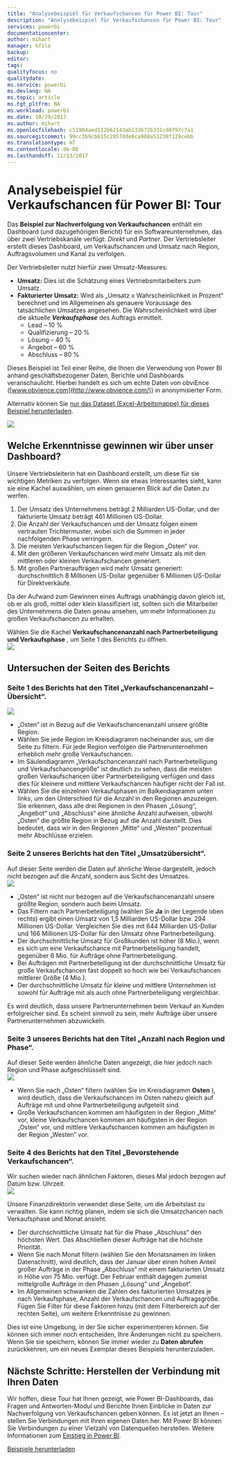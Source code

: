 ```yaml
---
title: "Analysebeispiel für Verkaufschancen für Power BI: Tour"
description: "Analysebeispiel für Verkaufschancen für Power BI: Tour"
services: powerbi
documentationcenter: 
author: mihart
manager: kfile
backup: 
editor: 
tags: 
qualityfocus: no
qualitydate: 
ms.service: powerbi
ms.devlang: NA
ms.topic: article
ms.tgt_pltfrm: NA
ms.workload: powerbi
ms.date: 10/29/2017
ms.author: mihart
ms.openlocfilehash: c51984aed112b62143ab132672b331cd0f97c7a1
ms.sourcegitcommit: 99cc3b9cb615c2957dde6ca908a51238f129cebb
ms.translationtype: HT
ms.contentlocale: de-DE
ms.lasthandoff: 11/13/2017
---
```

# <a name="opportunity-analysis-sample-for-power-bi-take-a-tour"></a>Analysebeispiel für Verkaufschancen für Power BI: Tour
Das **Beispiel zur Nachverfolgung von Verkaufschancen** enthält ein Dashboard (und dazugehörigen Bericht) für ein Softwareunternehmen, das über zwei Vertriebskanäle verfügt: *Direkt* und *Partner*. Der Vertriebsleiter erstellt dieses Dashboard, um Verkaufschancen und Umsatz nach Region, Auftragsvolumen und Kanal zu verfolgen.

Der Vertriebsleiter nutzt hierfür zwei Umsatz-Measures:

* **Umsatz:** Dies ist die Schätzung eines Vertriebsmitarbeiters zum Umsatz.
* **Fakturierter Umsatz:** Wird als „Umsatz x Wahrscheinlichkeit in Prozent“ berechnet und im Allgemeinen als genauere Voraussage des tatsächlichen Umsatzes angesehen. Die Wahrscheinlichkeit wird über die aktuelle ***Verkaufsphase*** des Auftrags ermittelt.
  * Lead – 10 %  
  * Qualifizierung – 20 %  
  * Lösung – 40 %  
  * Angebot – 60 %  
  * Abschluss – 80 %

Dieses Beispiel ist Teil einer Reihe, die Ihnen die Verwendung von Power BI anhand geschäftsbezogener Daten, Berichte und Dashboards veranschaulicht. Hierbei handelt es sich um echte Daten von obviEnce ([www.obvience.com](http://www.obvience.com/)) in anonymisierter Form.

Alternativ können Sie [nur das Dataset (Excel-Arbeitsmappe) für dieses Beispiel herunterladen](http://go.microsoft.com/fwlink/?LinkId=529782).  

![](media/sample-opportunity-analysis/opportunity1.png)

## <a name="what-is-our-dashboard-telling-us"></a>Welche Erkenntnisse gewinnen wir über unser Dashboard?
Unsere Vertriebsleiterin hat ein Dashboard erstellt, um diese für sie wichtigen Metriken zu verfolgen. Wenn sie etwas Interessantes sieht, kann sie eine Kachel auswählen, um einen genaueren Blick auf die Daten zu werfen.

1. Der Umsatz des Unternehmens beträgt 2 Milliarden US-Dollar, und der fakturierte Umsatz beträgt 461 Millionen US-Dollar.
2. Die Anzahl der Verkaufschancen und der Umsatz folgen einem vertrauten Trichtermuster, wobei sich die Summen in jeder nachfolgenden Phase verringern.
3. Die meisten Verkaufschancen liegen für die Region „Osten“ vor. 
4. Mit den größeren Verkaufschancen wird mehr Umsatz als mit den mittleren oder kleinen Verkaufschancen generiert.
5. Mit großen Partneraufträgen wird mehr Umsatz generiert: durchschnittlich 8 Millionen US-Dollar gegenüber 6 Millionen US-Dollar für Direktverkäufe. 

Da der Aufwand zum Gewinnen eines Auftrags unabhängig davon gleich ist, ob er als groß, mittel oder klein klassifiziert ist, sollten sich die Mitarbeiter des Unternehmens die Daten genau ansehen, um mehr Informationen zu großen Verkaufschancen zu erhalten. 

Wählen Sie die Kachel **Verkaufschancenanzahl nach Partnerbeteiligung und Verkaufsphase** , um Seite 1 des Berichts zu öffnen.  
![](media/sample-opportunity-analysis/opportunity2.png)

## <a name="explore-the-pages-in-the-report"></a>Untersuchen der Seiten des Berichts
### <a name="page-1-of-our-report-is-titled-opportunity-count-overview"></a>Seite 1 des Berichts hat den Titel „Verkaufschancenanzahl – Übersicht“.
![](media/sample-opportunity-analysis/opportunity3.png)

* „Osten“ ist in Bezug auf die Verkaufschancenanzahl unsere größte Region.  
* Wählen Sie jede Region im Kreisdiagramm nacheinander aus, um die Seite zu filtern. Für jede Region verfolgen die Partnerunternehmen erheblich mehr große Verkaufschancen.   
* Im Säulendiagramm „Verkaufschancenanzahl nach Partnerbeteiligung und Verkaufschancengröße“ ist deutlich zu sehen, dass die meisten großen Verkaufschancen über Partnerbeteiligung verfügen und dass dies für kleinere und mittlere Verkaufschancen häufiger nicht der Fall ist. 
* Wählen Sie die einzelnen Verkaufsphasen im Balkendiagramm unten links, um den Unterschied für die Anzahl in den Regionen anzuzeigen. Sie erkennen, dass alle drei Regionen in den Phasen „Lösung“, „Angebot“ und „Abschluss“ eine ähnliche Anzahl aufweisen, obwohl „Osten“ die größte Region in Bezug auf die Anzahl darstellt. Dies bedeutet, dass wir in den Regionen „Mitte“ und „Westen“ prozentual mehr Abschlüsse erzielen. 

### <a name="page-2-of-our-report-is-titled-revenue-overview"></a>Seite 2 unseres Berichts hat den Titel „Umsatzübersicht“.
Auf dieser Seite werden die Daten auf ähnliche Weise dargestellt, jedoch nicht bezogen auf die Anzahl, sondern aus Sicht des Umsatzes.  
![](media/sample-opportunity-analysis/opportunity4.png)

* „Osten“ ist nicht nur bezogen auf die Verkaufschancenanzahl unsere größte Region, sondern auch beim Umsatz.  
* Das Filtern nach Partnerbeteiligung (wählen Sie **Ja** in der Legende oben rechts) ergibt einen Umsatz von 1,5 Milliarden US-Dollar bzw. 294 Millionen US-Dollar. Vergleichen Sie dies mit 644 Milliarden US-Dollar und 166 Millionen US-Dollar für den Umsatz ohne Partnerbeteiligung.  
* Der durchschnittliche Umsatz für Großkunden ist höher (8 Mio.), wenn es sich um eine Verkaufschance mit Partnerbeteiligung handelt, gegenüber 6 Mio. für Aufträge ohne Partnerbeteiligung.  
* Bei Aufträgen mit Partnerbeteiligung ist der durchschnittliche Umsatz für große Verkaufschancen fast doppelt so hoch wie bei Verkaufschancen mittlerer Größe (4 Mio.).  
* Der durchschnittliche Umsatz für kleine und mittlere Unternehmen ist sowohl für Aufträge mit als auch ohne Partnerbeteiligung vergleichbar.   

Es wird deutlich, dass unsere Partnerunternehmen beim Verkauf an Kunden erfolgreicher sind.  Es scheint sinnvoll zu sein, mehr Aufträge über unsere Partnerunternehmen abzuwickeln.

### <a name="page-3-of-our-report-is-titled-region-stage-counts"></a>Seite 3 unseres Berichts hat den Titel „Anzahl nach Region und Phase“.
Auf dieser Seite werden ähnliche Daten angezeigt, die hier jedoch nach Region und Phase aufgeschlüsselt sind.  
![](media/sample-opportunity-analysis/opportunity5.png)

* Wenn Sie nach „Osten“ filtern (wählen Sie im Kreisdiagramm **Osten** ), wird deutlich, dass die Verkaufschancen im Osten nahezu gleich auf Aufträge mit und ohne Partnerbeteiligung aufgeteilt sind. 
* Große Verkaufschancen kommen am häufigsten in der Region „Mitte“ vor, kleine Verkaufschancen kommen am häufigsten in der Region „Osten“ vor, und mittlere Verkaufschancen kommen am häufigsten in der Region „Westen“ vor. 

### <a name="page-4-of-our-report-is-titled-upcoming-opportunities"></a>Seite 4 des Berichts hat den Titel „Bevorstehende Verkaufschancen“.
Wir suchen wieder nach ähnlichen Faktoren, dieses Mal jedoch bezogen auf Datum bzw. Uhrzeit.  
![](media/sample-opportunity-analysis/opportunity6.png)

Unsere Finanzdirektorin verwendet diese Seite, um die Arbeitslast zu verwalten. Sie kann richtig planen, indem sie sich die Umsatzchancen nach Verkaufsphase und Monat ansieht.

* Der durchschnittliche Umsatz hat für die Phase „Abschluss“ den höchsten Wert. Das Abschließen dieser Aufträge hat die höchste Priorität.
* Wenn Sie nach Monat filtern (wählen Sie den Monatsnamen im linken Datenschnitt), wird deutlich, dass der Januar über einen hohen Anteil großer Aufträge in der Phase „Abschluss“ mit einem fakturierten Umsatz in Höhe von 75 Mio. verfügt. Der Februar enthält dagegen zumeist mittelgroße Aufträge in den Phasen „Lösung“ und „Angebot“.
* Im Allgemeinen schwanken die Zahlen des fakturierten Umsatzes je nach Verkaufsphase, Anzahl der Verkaufschancen und Auftragsgröße. Fügen Sie Filter für diese Faktoren hinzu (mit dem Filterbereich auf der rechten Seite), um weitere Erkenntnisse zu gewinnen.

Dies ist eine Umgebung, in der Sie sicher experimentieren können. Sie können sich immer noch entscheiden, Ihre Änderungen nicht zu speichern. Wenn Sie sie speichern, können Sie immer wieder zu **Daten abrufen** zurückkehren, um ein neues Exemplar dieses Beispiels herunterzuladen.

## <a name="next-steps-connect-to-your-data"></a>Nächste Schritte: Herstellen der Verbindung mit Ihren Daten
Wir hoffen, diese Tour hat Ihnen gezeigt, wie Power BI-Dashboards, das Fragen und Antworten-Modul und Berichte Ihnen Einblicke in Daten zur Nachverfolgung von Verkaufschancen geben können. Es ist jetzt an Ihnen – stellen Sie Verbindungen mit Ihren eigenen Daten her. Mit Power BI können Sie Verbindungen zu einer Vielzahl von Datenquellen herstellen. Weitere Informationen zum [Einstieg in Power BI](service-get-started.md).

[Beispiele herunterladen](sample-datasets.md)  

